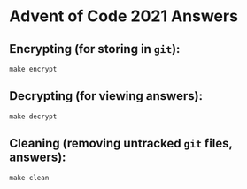 # Advent of Code 2021 Answers

## Encrypting (for storing in `git`):

```
make encrypt
```

## Decrypting (for viewing answers):

```
make decrypt
```

## Cleaning (removing untracked `git` files, answers):

```
make clean
```

